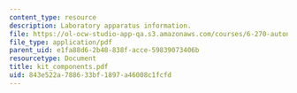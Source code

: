 ```yaml
---
content_type: resource
description: Laboratory apparatus information.
file: https://ol-ocw-studio-app-qa.s3.amazonaws.com/courses/6-270-autonomous-robot-design-competition-january-iap-2005/843e522a788633bf1897a46008c1fcfd_kit_components.pdf
file_type: application/pdf
parent_uid: e1fa88d6-2b48-838f-acce-59839073406b
resourcetype: Document
title: kit_components.pdf
uid: 843e522a-7886-33bf-1897-a46008c1fcfd
---
```

